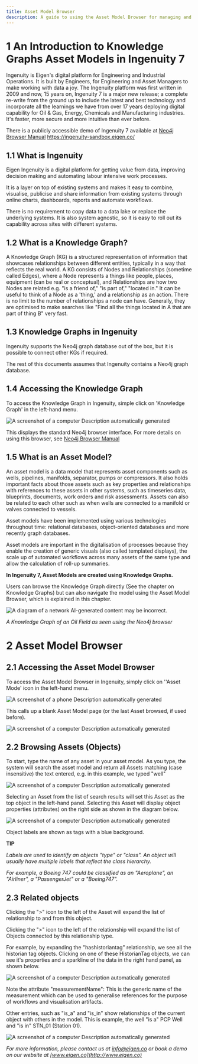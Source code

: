 ```yaml
---
title: Asset Model Browser
description: A guide to using the Asset Model Browser for managing and visualizing asset models.
---
```


# 1 An Introduction to Knowledge Graphs Asset Models in Ingenuity 7

Ingenuity is Eigen's digital platform for Engineering and Industrial
Operations. It is built by Engineers, for Engineering and Asset Managers
to make working with data a joy. The Ingenuity platform was first
written in 2009 and now, 15 years on, Ingenuity 7 is a major new
release; a complete re-write from the ground up to include the latest
and best technology and incorporate all the learnings we have from over
17 years deploying digital capability for Oil & Gas, Energy, Chemicals
and Manufacturing industries. It's faster, more secure and more
intuitive than ever before.

There is a publicly accessible demo of Ingenuity 7 available at
[Neo4j Browser Manual](https://neo4j.com/docs/browser-manual/current)
<https://ingenuity-sandbox.eigen.co/>

## 1.1 What is Ingenuity

Eigen Ingenuity is a digital platform for getting value from data,
improving decision making and automating labour intensive work
processes.

It is a layer on top of existing systems and makes it easy to combine,
visualise, publicise and share information from existing systems through
online charts, dashboards, reports and automate workflows.

There is no requirement to copy data to a data lake or replace the
underlying systems. It is also system agnostic, so it is easy to roll
out its capability across sites with different systems.

## 1.2 What is a Knowledge Graph?

A Knowledge Graph (KG) is a structured representation of information
that showcases relationships between different entities, typically in a
way that reflects the real world. A KG consists of Nodes and
Relationships (sometime called Edges), where a Node represents a things
like people, places, equipment (can be real or conceptual), and
Relationships are how two Nodes are related e.g. "is a friend of," "is
part of," "located in." It can be useful to think of a Node as a
'thing,' and a relationship as an action. There is no limit to the
number of relationships a node can have. Generally, they are optimised
to make searches like "Find all the things located in A that are part of
thing B" very fast.

## 1.3 Knowledge Graphs in Ingenuity

Ingenuity supports the Neo4j graph database out of the box, but it is
possible to connect other KGs if required.

The rest of this documents assumes that Ingenuity contains a Neo4j graph
database.

## 1.4 Accessing the Knowledge Graph

To access the Knowledge Graph in Ingenuity, simple click on 'Knowledge
Graph' in the left-hand menu.

![A screenshot of a computer Description automatically
generated](~/assets/asset-model-browser/image3.png)

This displays the standard Neo4j browser interface. For more details on
using this browser, see [Neo4j Browser Manual](https://neo4j.com/docs/browser-manual/current)

## 1.5 What is an Asset Model?

An asset model is a data model that represents asset components such as
wells, pipelines, manifolds, separator, pumps or compressors. It also
holds important facts about those assets such as key properties and
relationships with references to these assets in other systems, such as
timeseries data, blueprints, documents, work orders and risk
assessments. Assets can also be related to each other such as when wells
are connected to a manifold or valves connected to vessels.

Asset models have been implemented using various technologies throughout
time: relational databases, object-oriented databases and more recently
graph databases.

Asset models are important in the digitalisation of processes because
they enable the creation of generic visuals (also called templated
displays), the scale up of automated workflows across many assets of the
same type and allow the calculation of roll-up summaries.

**In Ingenuity 7, Asset Models are created using Knowledge Graphs.**

Users can browse the Knowledge Graph directly (See the chapter on
Knowledge Graphs) but can also navigate the model using the Asset Model
Browser, which is explained in this chapter.

![A diagram of a network AI-generated content may be
incorrect.](~/assets/asset-model-browser/image4.png)

_A Knowledge Graph of an Oil Field as seen using the Neo4j browser_

# 2 Asset Model Browser

## 2.1 Accessing the Asset Model Browser

To access the Asset Model Browser in Ingenuity, simply click on ''Asset
Mode' icon in the left-hand menu.

![A screenshot of a phone Description automatically
generated](~/assets/asset-model-browser/image5.png)

This calls up a blank Asset Model page (or the last Asset browsed, if
used before).

![A screenshot of a computer Description automatically
generated](~/assets/asset-model-browser/image6.png)

## 2.2 Browsing Assets (Objects)

To start, type the name of any asset in your asset model. As you type,
the system will search the asset model and return all Assets matching
(case insensitive) the text entered, e.g. in this example, we typed
"well"

![A screenshot of a computer Description automatically
generated](~/assets/asset-model-browser/image7.png)

Selecting an Asset from the list of search results will set this Asset
as the top object in the left-hand panel. Selecting this Asset will
display object properties (attributes) on the right side as shown in the
diagram below.

![A screenshot of a computer Description automatically
generated](~/assets/asset-model-browser/image8.png)

Object labels are shown as tags with a blue background.

**TIP**

_Labels are used to identify an objects "type" or "class". An object will
usually have multiple labels that reflect the class hierarchy._

_For example, a Boeing 747 could be classified as an "Aeroplane", an
"Airliner", a "PassengerJet" or a "Boeing747"._

## 2.3 Related objects

Clicking the "\>" icon to the left of the Asset will expand the list of
relationship to and from this object.

Clicking the "\>" icon to the left of the relationship will expand the
list of Objects connected by this relationship type.

For example, by expanding the "hashistoriantag" relationship, we see all
the historian tag objects. Clicking on one of these HistorianTag
objects, we can see it's properties and a sparkline of the data in the
right hand panel, as shown below.

![A screenshot of a computer Description automatically
generated](~/assets/asset-model-browser/image9.png)

Note the attribute "measurementName": This is the generic name of the
measurement which can be used to generalise references for the purpose
of workflows and visualisation artifacts.

Other entries, such as "is_a" and "is_in" show relationships of the
current object with others in the model. This is example, the well "is
a" PCP Well and "is in" STN_01 (Station 01).

![A screenshot of a computer Description automatically
generated](~/assets/asset-model-browser/image10.png)

_For more information, please contact us at <info@eigen.co> or book a
demo on our website at [www.eigen.co](http://www.eigen.co)_
